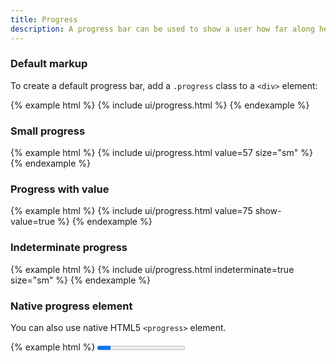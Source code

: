 ```yaml
---
title: Progress
description: A progress bar can be used to show a user how far along he is in a process.
---
```


### Default markup

To create a default progress bar, add a `.progress` class to a `<div>` element:

{% example html %}
{% include ui/progress.html %}
{% endexample %}

### Small progress

{% example html %}
{% include ui/progress.html value=57 size="sm" %}
{% endexample %}

### Progress with value

{% example html %}
{% include ui/progress.html value=75 show-value=true %}
{% endexample %}

### Indeterminate progress

{% example html %}
{% include ui/progress.html indeterminate=true size="sm" %}
{% endexample %}

### Native progress element

You can also use native HTML5 `<progress>` element.

{% example html %}
<progress class="progress progress-sm" value="15" max="100" />
{% endexample %}
